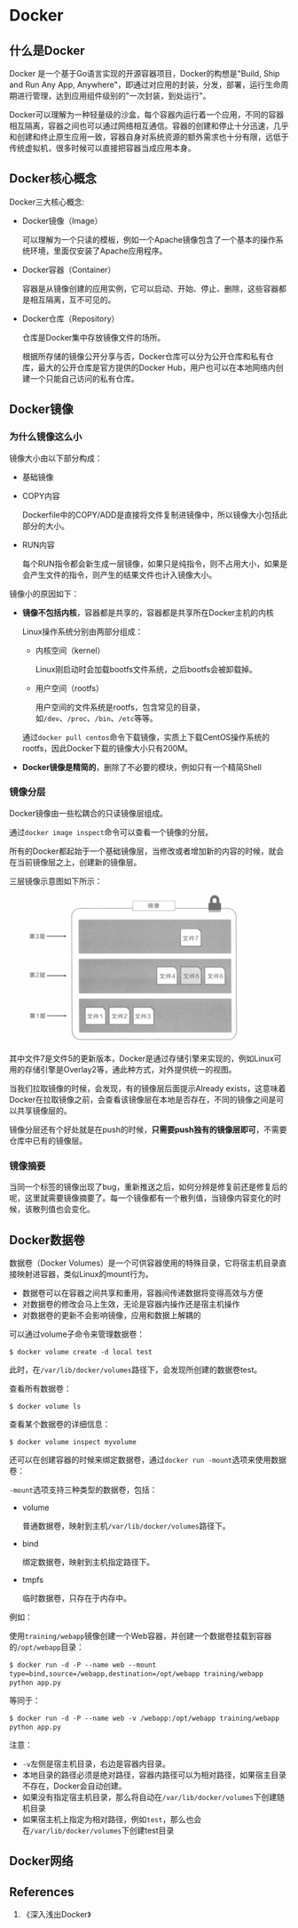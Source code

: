 # Docker

## 什么是Docker

Docker 是一个基于Go语言实现的开源容器项目，Docker的构想是"Build, Ship and Run Any App, Anywhere"，即通过对应用的封装，分发，部署，运行生命周期进行管理，达到应用组件级别的"一次封装，到处运行"。

Docker可以理解为一种轻量级的沙盒，每个容器内运行着一个应用，不同的容器相互隔离，容器之间也可以通过网络相互通信。容器的创建和停止十分迅速，几乎和创建和终止原生应用一致，容器自身对系统资源的额外需求也十分有限，远低于传统虚拟机，很多时候可以直接把容器当成应用本身。

## Docker核心概念

Docker三大核心概念:

- Docker镜像（Image）

  可以理解为一个只读的模板，例如一个Apache镜像包含了一个基本的操作系统环境，里面仅安装了Apache应用程序。

- Docker容器（Container）

  容器是从镜像创建的应用实例，它可以启动、开始、停止、删除，这些容器都是相互隔离，互不可见的。

- Docker仓库（Repository）

  仓库是Docker集中存放镜像文件的场所。

  根据所存储的镜像公开分享与否，Docker仓库可以分为公开仓库和私有仓库，最大的公开仓库是官方提供的Docker Hub，用户也可以在本地网络内创建一个只能自己访问的私有仓库。

## Docker镜像

### 为什么镜像这么小

镜像大小由以下部分构成：

- 基础镜像

- COPY内容

  Dockerfile中的COPY/ADD是直接将文件复制进镜像中，所以镜像大小包括此部分的大小。

- RUN内容

  每个RUN指令都会新生成一层镜像，如果只是纯指令，则不占用大小，如果是会产生文件的指令，则产生的结果文件也计入镜像大小。

镜像小的原因如下：

- **镜像不包括内核**，容器都是共享的，容器都是共享所在Docker主机的内核

  Linux操作系统分别由两部分组成：

  - 内核空间（kernel）

    Linux刚启动时会加载bootfs文件系统，之后bootfs会被卸载掉。

  - 用户空间（rootfs）

    用户空间的文件系统是rootfs，包含常见的目录，如`/dev`、`/proc`、`/bin`、`/etc`等等。

  通过`docker pull centos`命令下载镜像，实质上下载CentOS操作系统的rootfs，因此Docker下载的镜像大小只有200M。

- **Docker镜像是精简的**，删除了不必要的模块，例如只有一个精简Shell

### 镜像分层

Docker镜像由一些松耦合的只读镜像层组成。

通过`docker image inspect`命令可以查看一个镜像的分层。

所有的Docker都起始于一个基础镜像层，当修改或者增加新的内容的时候，就会在当前镜像层之上，创建新的镜像层。

三层镜像示意图如下所示：

![multilayer_image](Docker_assets/multilayer_images.png)

其中文件7是文件5的更新版本，Docker是通过存储引擎来实现的，例如Linux可用的存储引擎是Overlay2等，通此种方式，对外提供统一的视图。

当我们拉取镜像的时候，会发现，有的镜像层后面提示Already exists，这意味着Docker在拉取镜像之前，会查看该镜像层在本地是否存在，不同的镜像之间是可以共享镜像层的。

镜像分层还有个好处就是在push的时候，**只需要push独有的镜像层即可**，不需要仓库中已有的镜像层。

### 镜像摘要

当同一个标签的镜像出现了bug，重新推送之后，如何分辨是修复前还是修复后的呢，这里就需要镜像摘要了。每一个镜像都有一个散列值，当镜像内容变化的时候，该散列值也会变化。

## Docker数据卷

数据卷（Docker Volumes）是一个可供容器使用的特殊目录，它将宿主机目录直接映射进容器，类似Linux的mount行为。

- 数据卷可以在容器之间共享和重用，容器间传递数据将变得高效与方便
- 对数据卷的修改会马上生效，无论是容器内操作还是宿主机操作
- 对数据卷的更新不会影响镜像，应用和数据上解耦的

可以通过volume子命令来管理数据卷：

```
$ docker volume create -d local test
```

此时，在`/var/lib/docker/volumes`路径下，会发现所创建的数据卷test。

查看所有数据卷：

```
$ docker volume ls
```

查看某个数据卷的详细信息：

```
$ docker volume inspect myvolume
```

还可以在创建容器的时候来绑定数据卷，通过`docker run -mount`选项来使用数据卷：

`-mount`选项支持三种类型的数据卷，包括：

- volume

  普通数据卷，映射到主机`/var/lib/docker/volumes`路径下。

- bind

  绑定数据卷，映射到主机指定路径下。

- tmpfs

  临时数据卷，只存在于内存中。

例如：

使用`training/webapp`镜像创建一个Web容器，并创建一个数据卷挂载到容器的`/opt/webapp`目录：

```
$ docker run -d -P --name web --mount type=bind,source=/webapp,destination=/opt/webapp training/webapp python app.py
```

等同于：

```
$ docker run -d -P --name web -v /webapp:/opt/webapp training/webapp python app.py
```

注意：

- `-v`左侧是宿主机目录，右边是容器内目录。
- 本地目录的路径必须是绝对路径，容器内路径可以为相对路径，如果宿主目录不存在，Docker会自动创建。
- 如果没有指定宿主机目录，那么将自动在`/var/lib/docker/volumes`下创建随机目录
- 如果宿主机上指定为相对路径，例如`test`，那么也会在`/var/lib/docker/volumes`下创建test目录

## Docker网络



## References

1. 《深入浅出Docker》
